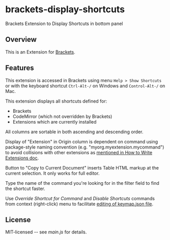 brackets-display-shortcuts
==========================

Brackets Extension to Display Shortcuts in bottom panel

## Overview

This is an Extension for [Brackets](https://github.com/adobe/brackets). 

## Features

This extension is accessed in Brackets using menu `Help > Show Shortcuts` or with the keyboard shortcut `Ctrl-Alt-/` on Windows and `Control-Alt-/` on Mac.

This extension displays all shortcuts defined for:
* Brackets
* CodeMirror (which not overridden by Brackets)
* Extensions which are currently installed 

All columns are sortable in both ascending and descending order.

Display of "Extension" in Origin column is dependent on command using package-style naming convention (e.g. "myorg.myextension.mycommand") to avoid collisions with other extensions as [mentioned in How to Write Extensions doc](https://github.com/adobe/brackets/wiki/How%20to%20write%20extensions#uihooks).

Button to "Copy to Current Document" inserts Table HTML markup at the current selection. It only works for full editor.

Type the name of the command you're looking for in the filter field to find the shortcut faster.

Use *Override Shortcut for Command* and *Disable Shortcuts* commands from context (right-click) menu to facilitate [editing of keymap.json file](https://github.com/adobe/brackets/wiki/User-Key-Bindings).

## License

MIT-licensed -- see _main.js_ for details.
